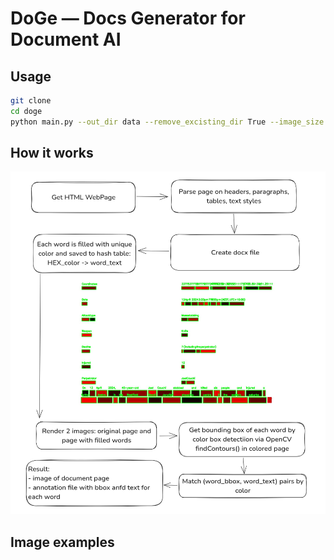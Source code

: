 # DoGe — Docs Generator for Document AI

## Usage

```bash
git clone 
cd doge
python main.py --out_dir data --remove_excisting_dir True --image_size 244 --max_urls 16 --num_processes 2 --ports 4000,4001,4002,4003
```

## How it works

![General scheme](resources/scheme.png "General scheme of DoGe")

## Image examples


